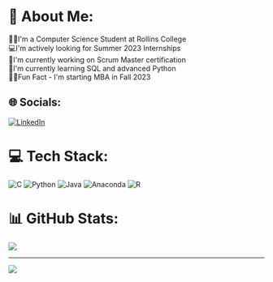 # 💫 About Me:
👨‍💻I'm a Computer Science Student at Rollins College<br>💻I'm actively looking for Summer 2023 Internships<br>📎I'm currently working on Scrum Master certification<br>🐍I'm currently learning SQL and advanced Python<br>👨‍💼Fun Fact - I'm starting MBA in Fall 2023


## 🌐 Socials:
[![LinkedIn](https://img.shields.io/badge/LinkedIn-%230077B5.svg?logo=linkedin&logoColor=white)](https://linkedin.com/in/rowanrichter) 

# 💻 Tech Stack:
![C](https://img.shields.io/badge/c-%2300599C.svg?style=for-the-badge&logo=c&logoColor=white) ![Python](https://img.shields.io/badge/python-3670A0?style=for-the-badge&logo=python&logoColor=ffdd54) ![Java](https://img.shields.io/badge/java-%23ED8B00.svg?style=for-the-badge&logo=java&logoColor=white) ![Anaconda](https://img.shields.io/badge/Anaconda-%2344A833.svg?style=for-the-badge&logo=anaconda&logoColor=white) ![R](https://img.shields.io/badge/r-%23276DC3.svg?style=for-the-badge&logo=r&logoColor=white)
# 📊 GitHub Stats:
![](https://github-readme-stats.vercel.app/api/top-langs/?username=rDakota&theme=tokyonight&hide_border=false&include_all_commits=false&count_private=false&layout=compact)

---
[![](https://visitcount.itsvg.in/api?id=rDakota&icon=0&color=0)](https://visitcount.itsvg.in)

<!-- Proudly created with GPRM ( https://gprm.itsvg.in ) -->
